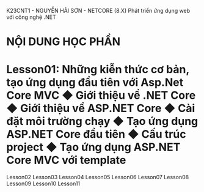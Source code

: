 K23CNT1 - NGUYỄN HẢI SƠN - NETCORE (8.X)
Phát triển ứng dụng web với công nghệ .NET

NỘI DUNG HỌC PHẦN
========================================================
Lesson01: Những kiễn thức cơ bản, tạo ứng dụng đầu tiên với Asp.Net Core MVC
◆ Giới thiệu về .NET Core
◆ Giới thiệu về ASP.NET Core
◆ Cài đặt môi trường chạy
◆ Tạo ứng dụng ASP.NET Core đầu tiên
◆ Cấu trúc project
◆ Tạo ứng dụng ASP.NET Core MVC với template
========================================================
Lesson02
Lesson03
Lesson04
Lesson05
Lesson06
Lesson07
Lesson08
Lesson09
Lesson10
Lesson11
